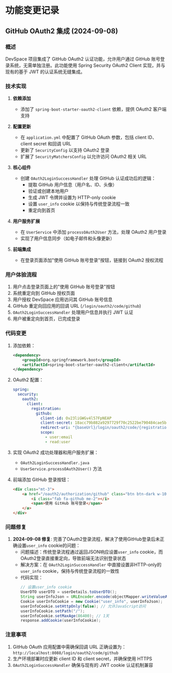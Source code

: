 # 功能变更记录

## GitHub OAuth2 集成 (2024-09-08)

### 概述

DevSpace 项目集成了 GitHub OAuth2 认证功能，允许用户通过 GitHub 账号登录系统，无需单独注册。此功能使用 Spring Security OAuth2 Client 实现，并与现有的基于 JWT 的认证系统无缝集成。

### 技术实现

1. **依赖添加**
   - 添加了 `spring-boot-starter-oauth2-client` 依赖，提供 OAuth2 客户端支持

2. **配置更新**
   - 在 `application.yml` 中配置了 GitHub OAuth 参数，包括 client ID、client secret 和回调 URL
   - 更新了 `SecurityConfig` 以支持 OAuth2 登录
   - 扩展了 `SecurityMatchersConfig` 以允许访问 OAuth2 相关 URL

3. **核心组件**
   - 创建 `OAuth2LoginSuccessHandler` 处理 GitHub 认证成功后的逻辑：
     - 提取 GitHub 用户信息（用户名、ID、头像）
     - 验证或创建本地用户
     - 生成 JWT 令牌并设置为 HTTP-only cookie
     - 设置 `user_info` cookie 以保持与传统登录流程一致
     - 重定向到首页

4. **用户服务扩展**
   - 在 `UserService` 中添加 `processOAuth2User` 方法，处理 OAuth2 用户登录
   - 实现了用户信息同步（如电子邮件和头像更新）

5. **前端集成**
   - 在登录页面添加"使用 GitHub 账号登录"按钮，链接到 OAuth2 授权流程

### 用户体验流程

1. 用户点击登录页面上的"使用 GitHub 账号登录"按钮
2. 系统重定向到 GitHub 授权页面
3. 用户授权 DevSpace 应用访问其 GitHub 账号信息
4. GitHub 重定向回应用的回调 URL (`/login/oauth2/code/github`)
5. `OAuth2LoginSuccessHandler` 处理用户信息并执行 JWT 认证
6. 用户被重定向到首页，已完成登录

### 代码变更

1. 添加依赖：
   ```xml
   <dependency>
       <groupId>org.springframework.boot</groupId>
       <artifactId>spring-boot-starter-oauth2-client</artifactId>
   </dependency>
   ```

2. OAuth2 配置：
   ```yaml
   spring:
     security:
       oauth2:
         client:
           registration:
             github:
               client-id: Ov23liGWGv4l57FpNEAP
               client-secret: 18acc79b882a9297729f70c2522be790484cae5b
               redirect-uri: "{baseUrl}/login/oauth2/code/{registrationId}"
               scope:
                 - user:email
                 - read:user
   ```

3. 实现 OAuth2 成功处理器和用户服务扩展：
   - `OAuth2LoginSuccessHandler.java`
   - `UserService.processOAuth2User()` 方法

4. 前端添加 GitHub 登录按钮：
   ```html
   <div class="mt-3">
       <a href="/oauth2/authorization/github" class="btn btn-dark w-100 d-flex justify-content-center align-items-center">
           <i class="fab fa-github me-2"></i>
           <span>使用 GitHub 账号登录</span>
       </a>
   </div>
   ```

### 问题修复

1. **2024-09-08 修复**: 完善了OAuth2登录流程，解决了使用GitHub登录后未正确设置`user_info` cookie的问题：
   - 问题描述：传统登录流程通过返回JSON响应设置`user_info` cookie，而OAuth2登录直接重定向，导致前端无法识别登录状态
   - 解决方案：在 `OAuth2LoginSuccessHandler` 中直接设置非HTTP-only的`user_info` cookie，保持与传统登录流程的一致性
   - 代码实现：
     ```java
     // 设置user_info cookie
     UserDTO userDTO = userDetails.toUserDTO();
     String userInfoJson = URLEncoder.encode(objectMapper.writeValueAsString(userDTO), StandardCharsets.UTF_8);
     Cookie userInfoCookie = new Cookie("user_info", userInfoJson);
     userInfoCookie.setHttpOnly(false); // 允许JavaScript访问
     userInfoCookie.setPath("/");
     userInfoCookie.setMaxAge(86400); // 1天
     response.addCookie(userInfoCookie);
     ```

### 注意事项

1. GitHub OAuth 应用配置中需确保回调 URL 正确设置为：`http://localhost:8088/login/oauth2/code/github`
2. 生产环境部署时应更新 client ID 和 client secret，并确保使用 HTTPS
3. `OAuth2LoginSuccessHandler` 确保与现有的 JWT cookie 认证机制兼容
